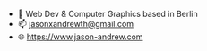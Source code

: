 - 👀 Web Dev & Computer Graphics based in Berlin
- 📫 jasonxandrewth@gmail.com
- 🌐 https://www.jason-andrew.com



